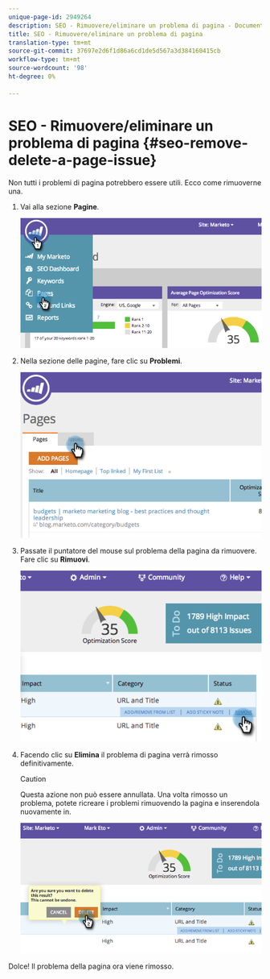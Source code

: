 ```yaml
---
unique-page-id: 2949264
description: SEO - Rimuovere/eliminare un problema di pagina - Documenti Marketo - Documentazione del prodotto
title: SEO - Rimuovere/eliminare un problema di pagina
translation-type: tm+mt
source-git-commit: 37697e2d6f1d86a6cd1de5d567a3d384160415cb
workflow-type: tm+mt
source-wordcount: '98'
ht-degree: 0%

---
```



# SEO - Rimuovere/eliminare un problema di pagina {#seo-remove-delete-a-page-issue}

Non tutti i problemi di pagina potrebbero essere utili. Ecco come rimuoverne una.

1. Vai alla sezione **Pagine**.

   ![](assets/image2014-9-18-14-3a0-3a16.png)

1. Nella sezione delle pagine, fare clic su **Problemi**.

   ![](assets/image2014-9-18-14-3a0-3a30.png)

1. Passate il puntatore del mouse sul problema della pagina da rimuovere. Fare clic su **Rimuovi**.

   ![](assets/image2014-9-18-14-3a0-3a38.png)

1. Facendo clic su **Elimina** il problema di pagina verrà rimosso definitivamente.

   >[!CAUTION]
   >
   >Questa azione non può essere annullata. Una volta rimosso un problema, potete ricreare i problemi rimuovendo la pagina e inserendola nuovamente in.

   ![](assets/image2014-9-18-14-3a1-3a28.png)

Dolce! Il problema della pagina ora viene rimosso.
